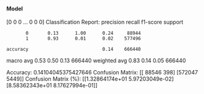 #### Model
[0 0 0 ... 0 0 0]
Classification Report:
              precision    recall  f1-score   support

           0       0.13      1.00      0.24     88944
           1       0.93      0.01      0.02    577496

    accuracy                           0.14    666440
   macro avg       0.53      0.50      0.13    666440
weighted avg       0.83      0.14      0.05    666440

Accuracy: 0.14104045375427646
Confusion Matrix:
[[ 88546    398]
 [572047   5449]]
Confusion Matrix (%):
[[1.32864174e+01 5.97203049e-02]
 [8.58362343e+01 8.17627994e-01]]
